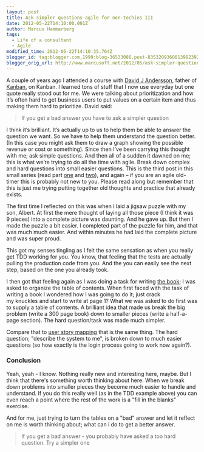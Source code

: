 ```yaml
---
layout: post
title: Ask simpler questions–agile for non-techies III
date: 2012-05-22T14:10:00.001Z
author: Marcus Hammarberg
tags:
  - Life of a consultant
  - Agile
modified_time: 2012-05-22T14:10:35.764Z
blogger_id: tag:blogger.com,1999:blog-36533086.post-8353209360813982392
blogger_orig_url: http://www.marcusoft.net/2012/05/ask-simpler-questionsagile-for-non.html
---
```



A couple of years ago I attended a course with
<a href="http://www.agilemanagement.net/" target="_blank">David J
Andersson</a>, father of
<a href="http://www.kanban101.com/" target="_blank">Kanban</a>, on
Kanban. I learned tons of stuff that I now use everyday but one quote
really stood out for me. We were talking about prioritization and how
it’s often hard to get business users to put values on a certain item
and thus making them hard to prioritize. David said:

> If you get a bad answer you have to ask a simpler question

I think it’s brilliant. It’s actually up to us to help them be able to
answer the question we want. So we have to help them understand the
question better. (In this case you might ask them to draw a graph
showing the possible revenue or cost or something).
Since then I’ve been carrying this thought with me; ask simple
questions. And then all of a sudden it dawned on me; this is what we’re
trying to do all the time with agile. Break down complex and hard
questions into small easier questions.
This is the third post in this small series (read part <a
href="http://www.marcusoft.net/2012/05/agile-is-good-for-business-part-i.html"
target="_blank">one</a> and <a
href="http://www.marcusoft.net/2012/05/deploying-often-is-betteragile-for-non.html"
target="_blank">two</a>), and again – if you are an agile old-timer this
is probably not new to you. Please read along but remember that this is
just me trying putting together old thoughts and practice that already
exists.

The first time I reflected on this was when I laid a jigsaw puzzle with
my son, Albert. At first the mere thought of laying all those piece (I
think it was 9 pieces) into a complete picture was daunting. And he gave
up. But then I made the puzzle a bit easier. I completed part of the
puzzle for him, and that was much much easier. And within minutes he had
laid the complete picture and was super proud.

This got my senses tingling as I felt the same sensation as when you
really get TDD working for you. You know, that feeling that the tests
are actually pulling the production code from you. And the you can
easily see the next step, based on the one you already took.

I then got that feeling again as I was doing a task for writing <a
href="http://www.marcusoft.net/2012/04/im-writing-book-on-kanban.html"
target="_blank">the book</a>; I was asked to organize the table of
contents. When first faced with the task of writing a book I wondered
how I was going to do it; just crack my knuckles and start to write at
page 1?
What we was asked to do first was to supply a table of contents. A
brilliant idea that made us break the big problem (write a 300 page
book) down to smaller pieces (write a half-a-page section). The hard
question/task was made much simpler.

Compare that to
<a href="http://www.agileproductdesign.com/blog/the_new_backlog.html"
target="_blank">user story mapping</a> that is the same thing. The hard
question; "describe the system to me", is broken down to much easier
questions (so how exactly is the login process going to work now
again?).

### Conclusion

Yeah, yeah - I know. Nothing really new and interesting here, maybe. But
I think that there's something worth thinking about here. When we break
down problems into smaller pieces they become much easier to handle and
understand. If you do this really well (as in the TDD example above) you
can even reach a point where the rest of the work is a "fill in the
blanks" exercise.

And for me, just trying to turn the tables on a "bad" answer and let it
reflect on me is worth thinking about; what can i do to get a better
answer.

> If you get a bad answer - you probably have asked a too hard question.
> Try a simpler one 
